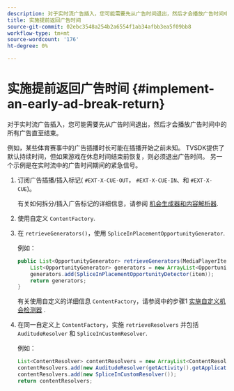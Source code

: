 ```yaml
---
description: 对于实时流广告插入，您可能需要先从广告时间退出，然后才会播放广告时间中的所有广告直至结束。
title: 实施提前返回广告时间
source-git-commit: 02ebc3548a254b2a6554f1ab34afbb3ea5f09bb8
workflow-type: tm+mt
source-wordcount: '176'
ht-degree: 0%

---
```


# 实施提前返回广告时间 {#implement-an-early-ad-break-return}

对于实时流广告插入，您可能需要先从广告时间退出，然后才会播放广告时间中的所有广告直至结束。

例如，某些体育赛事中的广告插播时长可能在插播开始之前未知。 TVSDK提供了默认持续时间，但如果游戏在休息时间结束前恢复，则必须退出广告时间。 另一个示例是在实时流中的广告时间期间的紧急信号。

1. 订阅广告插播/插入标记( `#EXT-X-CUE-OUT`， `#EXT-X-CUE-IN`、和 `#EXT-X-CUE`)。

   有关如何拆分/插入广告标记的详细信息，请参阅 [机会生成器和内容解析器](../../../tvsdk-1.4-for-android/content-resolver/android-1.4-content-resolver-about.md).
1. 使用自定义 `ContentFactory`.
1. 在 `retrieveGenerators()`，使用 `SpliceInPlacementOpportunityGenerator`.

   例如：

   ```java
   public List<OpportunityGenerator> retrieveGenerators(MediaPlayerItem item) { 
       List<OpportunityGenerator> generators = new ArrayList<OpportunityGenerator>(); 
       generators.add(SpliceInPlacementOpportunityDetector(item)); 
       return generators; 
   }
   ```

   有关使用自定义的详细信息 `ContentFactory`，请参阅中的步骤1 [实施自定义机会检测器](../../../tvsdk-1.4-for-android/content-resolver/android-1.4-opp-detector-impl.md) .

1. 在同一自定义上 `ContentFactory`，实施 `retrieveResolvers` 并包括 `AuditudeResolver` 和 `SpliceInCustomResolver`.

   例如：

   ```java
   List<ContentResolver> contentResolvers = new ArrayList<ContentResolver>(); 
   contentResolvers.add(new AuditudeResolver(getActivity().getApplicationContext())); 
   contentResolvers.add(new SpliceInCustomResolver()); 
   return contentResolvers;
   ```
